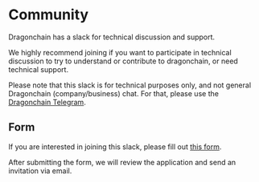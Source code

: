 # Community

Dragonchain has a slack for technical discussion and support.

We highly recommend joining if you want to participate in technical discussion to try to understand or contribute to dragonchain, or need technical support.

Please note that this slack is for technical purposes only, and not general Dragonchain (company/business) chat. For that, please use the [Dragonchain Telegram](https://t.me/dragontalk).

## Form

If you are interested in joining this slack, please fill out [this form](https://forms.gle/ec7sACnfnpLCv6tXA).

After submitting the form, we will review the application and send an invitation via email.
